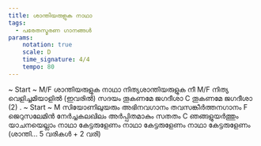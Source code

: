 ```yaml
---
title: ശാന്തിയരുളുക നാഥാ
tags:
  - പരേതസ്മരണ ഗാനങ്ങൾ
params:
    notation: true
    scale: D
    time_signature: 4/4
    tempo: 80
---
```

~ Start ~
M/F
ശാന്തിയരുളുക നാഥാ
നിത്യശാന്തിയരുളുക നീ
M/F
നിത്യ വെളിച്ചമിയാളിൽ (ഇവരിൽ) 
സദയം തൂകണമേ ജഗദീശാ
C
തൂകണമേ ജഗദീശാ (2)
.
~ Start ~
M
സിയോണിലുയരും അഭിനവഗാനം
തവസങ്കീർത്തനഗാനം
F
ജെറുസലേമിൻ നേർച്ചകലഖിലം
അർപ്പിതമാകും സതതം
C
ഞങ്ങളുയർത്തും യാചനയെല്ലാം
നാഥാ കേട്ടരുളേണം
നാഥാ കേട്ടരുളേണം
നാഥാ കേട്ടരുളേണം
(ശാന്തി... 5 വരികൾ + 2 വരി)

